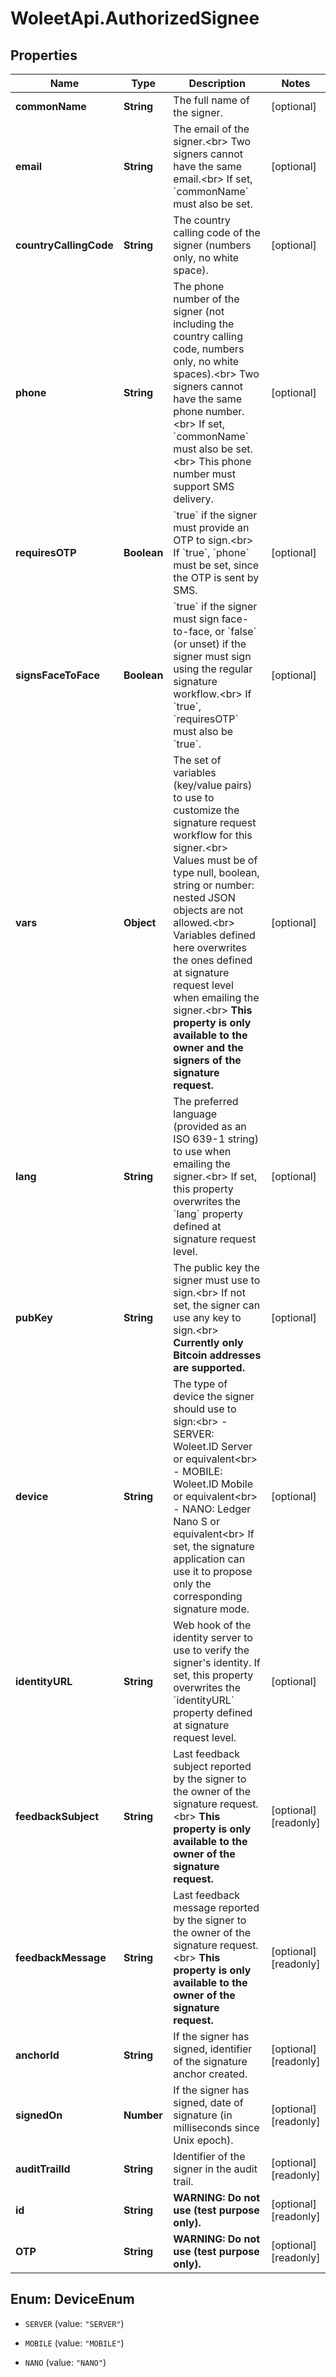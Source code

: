 # WoleetApi.AuthorizedSignee

## Properties

Name | Type | Description | Notes
------------ | ------------- | ------------- | -------------
**commonName** | **String** | The full name of the signer. | [optional] 
**email** | **String** | The email of the signer.&lt;br&gt; Two signers cannot have the same email.&lt;br&gt; If set, &#x60;commonName&#x60; must also be set.  | [optional] 
**countryCallingCode** | **String** | The country calling code of the signer (numbers only, no white space).  | [optional] 
**phone** | **String** | The phone number of the signer (not including the country calling code, numbers only, no white spaces).&lt;br&gt; Two signers cannot have the same phone number.&lt;br&gt; If set, &#x60;commonName&#x60; must also be set.&lt;br&gt; This phone number must support SMS delivery.  | [optional] 
**requiresOTP** | **Boolean** | &#x60;true&#x60; if the signer must provide an OTP to sign.&lt;br&gt; If &#x60;true&#x60;, &#x60;phone&#x60; must be set, since the OTP is sent by SMS.  | [optional] 
**signsFaceToFace** | **Boolean** | &#x60;true&#x60; if the signer must sign face-to-face, or &#x60;false&#x60; (or unset) if the signer must sign using the regular signature workflow.&lt;br&gt; If &#x60;true&#x60;, &#x60;requiresOTP&#x60; must also be &#x60;true&#x60;.  | [optional] 
**vars** | **Object** | The set of variables (key/value pairs) to use to customize the signature request workflow for this signer.&lt;br&gt; Values must be of type null, boolean, string or number: nested JSON objects are not allowed.&lt;br&gt; Variables defined here overwrites the ones defined at signature request level when emailing the signer.&lt;br&gt; **This property is only available to the owner and the signers of the signature request.**  | [optional] 
**lang** | **String** | The preferred language (provided as an ISO 639-1 string) to use when emailing the signer.&lt;br&gt; If set, this property overwrites the &#x60;lang&#x60; property defined at signature request level.  | [optional] 
**pubKey** | **String** | The public key the signer must use to sign.&lt;br&gt; If not set, the signer can use any key to sign.&lt;br&gt; **Currently only Bitcoin addresses are supported.**  | [optional] 
**device** | **String** | The type of device the signer should use to sign:&lt;br&gt; - SERVER: Woleet.ID Server or equivalent&lt;br&gt; - MOBILE: Woleet.ID Mobile or equivalent&lt;br&gt; - NANO: Ledger Nano S or equivalent&lt;br&gt; If set, the signature application can use it to propose only the corresponding signature mode.  | [optional] 
**identityURL** | **String** | Web hook of the identity server to use to verify the signer&#39;s identity. If set, this property overwrites the &#x60;identityURL&#x60; property defined at signature request level.  | [optional] 
**feedbackSubject** | **String** | Last feedback subject reported by the signer to the owner of the signature request.&lt;br&gt; **This property is only available to the owner of the signature request.**  | [optional] [readonly] 
**feedbackMessage** | **String** | Last feedback message reported by the signer to the owner of the signature request.&lt;br&gt; **This property is only available to the owner of the signature request.**  | [optional] [readonly] 
**anchorId** | **String** | If the signer has signed, identifier of the signature anchor created. | [optional] [readonly] 
**signedOn** | **Number** | If the signer has signed, date of signature (in milliseconds since Unix epoch). | [optional] [readonly] 
**auditTrailId** | **String** | Identifier of the signer in the audit trail. | [optional] [readonly] 
**id** | **String** | **WARNING: Do not use (test purpose only).**  | [optional] [readonly] 
**OTP** | **String** | **WARNING: Do not use (test purpose only).**  | [optional] [readonly] 



## Enum: DeviceEnum


* `SERVER` (value: `"SERVER"`)

* `MOBILE` (value: `"MOBILE"`)

* `NANO` (value: `"NANO"`)




